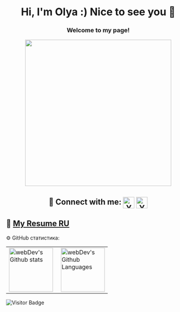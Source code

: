 <h1 align="center">Hi, I'm Olya :)  Nice to see you 🤗 
  
<h3 align="center">Welcome to my page!</h3> 
  
<div id="header" align="center">
  <img src="https://media.giphy.com/media/NCh5G1KuRsXPa/giphy.gif" width="400"/>
</div>
  
<h2 align="center">🤝 Connect with me:
<a href="https://www.linkedin.com/in/olga-maksimova74/"><img align="center" src="https://raw.githubusercontent.com/yushi1007/yushi1007/main/images/linkedin.svg" alt="Yu Shi | LinkedIn" width="31px"/></a>
<a href="https://www.t.me/lolichka74"><img align="center" src="https://sz58.ru/wp-content/uploads/telegram.png" alt="Yu Shi | Telegram" width="31px"/></a>
</br>

## 📜 [My Resume RU](https://drive.google.com/file/d/1cYjCzYmaiX2tw96YsaURWo7xUH63-_BD/view?usp=drive_link)
<div>

 ⚙️ GitHub статистика:

<table>
  <tr>
    <td>
      <img height="120px" align="left" src="http://github-readme-streak-stats.herokuapp.com?user=lolichka7447&theme=dark&background=000000" alt="webDev's Github stats" />
    </td>
    <td>
      <img height="120px" align="right" alt="webDev's Github Languages" src="https://github-readme-stats-sigma-five.vercel.app/api/top-langs/?username=lolichka7447&layout=compact&theme=vision-friendly-dark" />
    </td>
  </tr>
</table>

![Visitor Badge](https://visitor-badge.laobi.icu/badge?page_id=lolichka7447)
